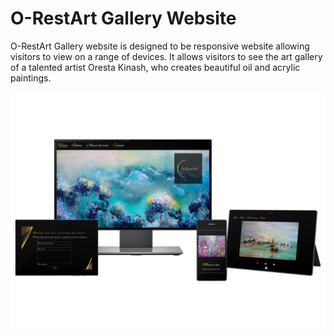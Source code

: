 <h1>O-RestArt Gallery Website</h1>
<p> O-RestArt Gallery website is designed to be responsive website allowing visitors to view on a range of devices. It allows visitors to see the art gallery of a talented artist Oresta Kinash, who creates beautiful oil and acrylic paintings.
  
![Title](assets/images/decor/multiple-device-mockup.png) 
  
  

